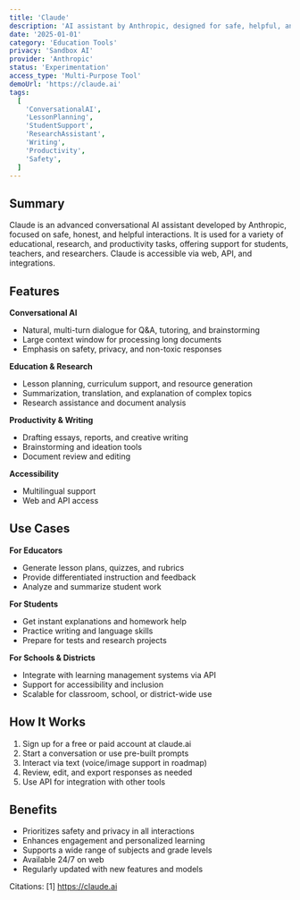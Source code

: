 ```yaml
---
title: 'Claude'
description: 'AI assistant by Anthropic, designed for safe, helpful, and honest conversations, supporting education, research, and productivity.'
date: '2025-01-01'
category: 'Education Tools'
privacy: 'Sandbox AI'
provider: 'Anthropic'
status: 'Experimentation'
access_type: 'Multi-Purpose Tool'
demoUrl: 'https://claude.ai'
tags:
  [
    'ConversationalAI',
    'LessonPlanning',
    'StudentSupport',
    'ResearchAssistant',
    'Writing',
    'Productivity',
    'Safety',
  ]
---
```


## Summary

Claude is an advanced conversational AI assistant developed by Anthropic, focused on safe, honest, and helpful interactions. It is used for a variety of educational, research, and productivity tasks, offering support for students, teachers, and researchers. Claude is accessible via web, API, and integrations.

## Features

**Conversational AI**

- Natural, multi-turn dialogue for Q&A, tutoring, and brainstorming
- Large context window for processing long documents
- Emphasis on safety, privacy, and non-toxic responses

**Education & Research**

- Lesson planning, curriculum support, and resource generation
- Summarization, translation, and explanation of complex topics
- Research assistance and document analysis

**Productivity & Writing**

- Drafting essays, reports, and creative writing
- Brainstorming and ideation tools
- Document review and editing

**Accessibility**

- Multilingual support
- Web and API access

## Use Cases

**For Educators**

- Generate lesson plans, quizzes, and rubrics
- Provide differentiated instruction and feedback
- Analyze and summarize student work

**For Students**

- Get instant explanations and homework help
- Practice writing and language skills
- Prepare for tests and research projects

**For Schools & Districts**

- Integrate with learning management systems via API
- Support for accessibility and inclusion
- Scalable for classroom, school, or district-wide use

## How It Works

1. Sign up for a free or paid account at claude.ai
2. Start a conversation or use pre-built prompts
3. Interact via text (voice/image support in roadmap)
4. Review, edit, and export responses as needed
5. Use API for integration with other tools

## Benefits

- Prioritizes safety and privacy in all interactions
- Enhances engagement and personalized learning
- Supports a wide range of subjects and grade levels
- Available 24/7 on web
- Regularly updated with new features and models

Citations:
[1] https://claude.ai
